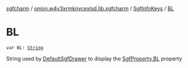 [sgfcharm](../../index.md) / [onion.w4v3xrmknycexlsd.lib.sgfcharm](../index.md) / [SgfInfoKeys](index.md) / [BL](./-b-l.md)

# BL

`var BL: `[`String`](https://kotlinlang.org/api/latest/jvm/stdlib/kotlin/-string/index.html)

String used by [DefaultSgfDrawer](../../onion.w4v3xrmknycexlsd.lib.sgfcharm.view/-default-sgf-drawer/index.md) to display the [SgfProperty.BL](../../onion.w4v3xrmknycexlsd.lib.sgfcharm.parse/-sgf-property/-b-l/index.md) property

